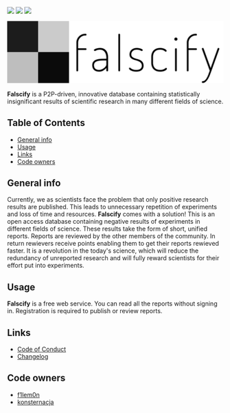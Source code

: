 [![](https://img.shields.io/badge/-Join_our_Discord_channel!-%237289d9)](https://discord.gg/KNN8nPeW)
![](https://img.shields.io/badge/License-None-000000.svg)
[![](https://img.shields.io/badge/Release-v0.1.0_alpha-519dd9.svg)](https://github.com/Falscify/falscify/releases)


![Project Logo](graphics/inline_gh.png)

**Falscify** is a P2P-driven, innovative database containing statistically insignificant results of scientific research in many different fields of science.

## Table of Contents
- [General info](#general-info)
- [Usage](#usage)
- [Links](#links)
- [Code owners](#code-owners)

## General info
Currently, we as scientists face the problem that only positive research results are published. This leads to unnecessary repetition of experiments and loss of time and resources. **Falscify** comes with a solution! This is an open access database containing negative results of experiments in different fields of science. These results take the form of short, unified reports. Reports are reviewed by the other members of the community. In return rewievers receive points enabling them to get their reports rewieved faster. It is a revolution in the today's science, which will reduce the redundancy of unreported research and will fully reward scientists for their effort put into experiments.

## Usage

**Falscify** is a free web service. You can read all the reports without signing in. Registration is required to publish or review reports.

## Links

- [Code of Conduct](https://github.com/f1lem0n/falscify/blob/main/CODE_OF_CONDUCT.md)
- [Changelog](https://github.com/f1lem0n/falscify/blob/main/CHANGELOG.md)

## Code owners
- [f1lem0n](https://github.com/f1lem0n)
- [konsternacja](https://github.com/konsternacja)

